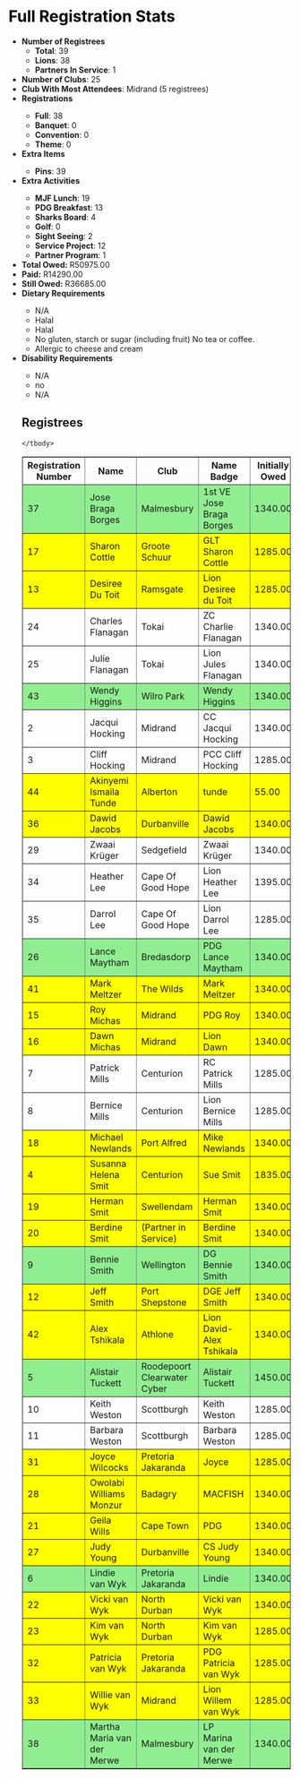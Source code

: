 <html>
<head>
<script type="text/javascript" src="https://ajax.googleapis.com/ajax/libs/jquery/3.4.1/jquery.min.js"></script>
<script type="text/javascript" src="https://cdnjs.com/libraries/jquery.tablesorter"></script>
<script type="text/javascript">
    $(function() {
        $(".registreeTable").tablesorter();
    });
</script>
</head>
<body>
<h1 style="color: #000000;">Full Registration Stats</h1>

<ul>
<li><strong>Number of Registrees</strong><ul>
<li><strong>Total</strong>: 39</li>
<li><strong>Lions</strong>: 38</li>
<li><strong>Partners In Service</strong>: 1</li>
</ul>
<li><strong>Number of Clubs</strong>: 25</li>
<li><strong>Club With Most Attendees</strong>: Midrand (5 registrees)
<li><strong>Registrations</strong></li><ul><li><strong>Full</strong>: 38
<li><strong>Banquet</strong>: 0
<li><strong>Convention</strong>: 0
<li><strong>Theme</strong>: 0
</ul><li><strong>Extra Items</strong></li><ul>
<li><strong>Pins</strong>: 39
</ul><li><strong>Extra Activities</strong></li><ul>
<li><strong>MJF Lunch</strong>: 19
<li><strong>PDG Breakfast</strong>: 13
<li><strong>Sharks Board</strong>: 4
<li><strong>Golf</strong>: 0
<li><strong>Sight Seeing</strong>: 2
<li><strong>Service Project</strong>: 12
<li><strong>Partner Program</strong>: 1
</ul>
<li><strong>Total Owed:</strong> R50975.00</li>
<li><strong>Paid:</strong> R14290.00</li>
<li><strong>Still Owed:</strong> R36685.00</li>
<li><strong>Dietary Requirements</strong></li><ul>
<li>N/A</li>
<li>Halal</li>
<li>Halal</li>
<li>No gluten, starch or sugar (including fruit) No tea or coffee.</li>
<li>Allergic to cheese and cream</li>
</ul>
<li><strong>Disability Requirements</strong></li><ul>
<li>N/A</li>
<li>no</li>
<li>N/A</li>
</ul>
<h2>Registrees</h2>
<table id="registreeTable" class="tablesorter" border="1" padding=1>
    <thead>
        <tr>
            <th>
                Registration Number
            </th> 
            <th>
                Name
            </th> 
            <th>
                Club
            </th>
            <th>
                Name Badge
            </th>
            <th>
                Initially Owed
            </th>
            <th>
                Paid
            </th>
            <th>
                Still Owed
            </th>
        </tr>
    </thead>
    <tbody>
<tr style="background-color: lightgreen">
    <td>37</td>
    <td>Jose Braga Borges</td>
    <td>Malmesbury</td>
    <td>1st VE Jose Braga Borges</td>
    <td>1340.00</td>
    <td>1340.00</td>
    <td>0.00</td>
</tr>

<tr style="background-color: yellow">
    <td>17</td>
    <td>Sharon Cottle</td>
    <td>Groote Schuur</td>
    <td>GLT Sharon Cottle </td>
    <td>1285.00</td>
    <td>0.00</td>
    <td>1285.00</td>
</tr>

<tr style="background-color: yellow">
    <td>13</td>
    <td>Desiree Du Toit</td>
    <td>Ramsgate</td>
    <td>Lion Desiree du Toit </td>
    <td>1285.00</td>
    <td>0.00</td>
    <td>1285.00</td>
</tr>

<tr >
    <td>24</td>
    <td>Charles Flanagan</td>
    <td>Tokai</td>
    <td>ZC Charlie Flanagan</td>
    <td>1340.00</td>
    <td>300.00</td>
    <td>1040.00</td>
</tr>

<tr >
    <td>25</td>
    <td>Julie Flanagan</td>
    <td>Tokai</td>
    <td>Lion Jules Flanagan</td>
    <td>1340.00</td>
    <td>300.00</td>
    <td>1040.00</td>
</tr>

<tr style="background-color: lightgreen">
    <td>43</td>
    <td>Wendy Higgins</td>
    <td>Wilro Park</td>
    <td>Wendy Higgins </td>
    <td>1340.00</td>
    <td>1340.00</td>
    <td>0.00</td>
</tr>

<tr >
    <td>2</td>
    <td>Jacqui Hocking</td>
    <td>Midrand</td>
    <td>CC Jacqui Hocking</td>
    <td>1340.00</td>
    <td>300.00</td>
    <td>1040.00</td>
</tr>

<tr >
    <td>3</td>
    <td>Cliff Hocking</td>
    <td>Midrand</td>
    <td>PCC Cliff Hocking</td>
    <td>1285.00</td>
    <td>300.00</td>
    <td>985.00</td>
</tr>

<tr style="background-color: yellow">
    <td>44</td>
    <td>Akinyemi Ismaila Tunde</td>
    <td>Alberton</td>
    <td>tunde </td>
    <td>55.00</td>
    <td>0.00</td>
    <td>55.00</td>
</tr>

<tr style="background-color: yellow">
    <td>36</td>
    <td>Dawid Jacobs</td>
    <td>Durbanville</td>
    <td>Dawid Jacobs</td>
    <td>1340.00</td>
    <td>0.00</td>
    <td>1340.00</td>
</tr>

<tr >
    <td>29</td>
    <td>Zwaai Krüger</td>
    <td>Sedgefield</td>
    <td>Zwaai Krüger</td>
    <td>1340.00</td>
    <td>300.00</td>
    <td>1040.00</td>
</tr>

<tr >
    <td>34</td>
    <td>Heather Lee</td>
    <td>Cape Of Good Hope</td>
    <td>Lion Heather Lee</td>
    <td>1395.00</td>
    <td>1050.00</td>
    <td>345.00</td>
</tr>

<tr >
    <td>35</td>
    <td>Darrol Lee</td>
    <td>Cape Of Good Hope</td>
    <td>Lion Darrol Lee</td>
    <td>1285.00</td>
    <td>1050.00</td>
    <td>235.00</td>
</tr>

<tr style="background-color: lightgreen">
    <td>26</td>
    <td>Lance Maytham</td>
    <td>Bredasdorp</td>
    <td>PDG Lance Maytham</td>
    <td>1340.00</td>
    <td>1340.00</td>
    <td>0.00</td>
</tr>

<tr style="background-color: yellow">
    <td>41</td>
    <td>Mark Meltzer</td>
    <td>The Wilds</td>
    <td>Mark Meltzer</td>
    <td>1340.00</td>
    <td>0.00</td>
    <td>1340.00</td>
</tr>

<tr style="background-color: yellow">
    <td>15</td>
    <td>Roy Michas</td>
    <td>Midrand</td>
    <td>PDG Roy</td>
    <td>1340.00</td>
    <td>0.00</td>
    <td>1340.00</td>
</tr>

<tr style="background-color: yellow">
    <td>16</td>
    <td>Dawn Michas</td>
    <td>Midrand</td>
    <td>Lion Dawn</td>
    <td>1340.00</td>
    <td>0.00</td>
    <td>1340.00</td>
</tr>

<tr >
    <td>7</td>
    <td>Patrick Mills</td>
    <td>Centurion</td>
    <td>RC Patrick Mills</td>
    <td>1285.00</td>
    <td>300.00</td>
    <td>985.00</td>
</tr>

<tr >
    <td>8</td>
    <td>Bernice Mills</td>
    <td>Centurion</td>
    <td>Lion Bernice Mills</td>
    <td>1285.00</td>
    <td>300.00</td>
    <td>985.00</td>
</tr>

<tr style="background-color: yellow">
    <td>18</td>
    <td>Michael Newlands</td>
    <td>Port Alfred</td>
    <td>Mike Newlands</td>
    <td>1340.00</td>
    <td>0.00</td>
    <td>1340.00</td>
</tr>

<tr style="background-color: yellow">
    <td>4</td>
    <td>Susanna Helena Smit</td>
    <td>Centurion</td>
    <td>Sue Smit</td>
    <td>1835.00</td>
    <td>0.00</td>
    <td>1835.00</td>
</tr>

<tr style="background-color: yellow">
    <td>19</td>
    <td>Herman Smit</td>
    <td>Swellendam</td>
    <td>Herman Smit</td>
    <td>1340.00</td>
    <td>0.00</td>
    <td>1340.00</td>
</tr>

<tr style="background-color: yellow">
    <td>20</td>
    <td>Berdine Smit</td>
    <td>(Partner in Service)</td>
    <td>Berdine Smit</td>
    <td>1340.00</td>
    <td>0.00</td>
    <td>1340.00</td>
</tr>

<tr style="background-color: lightgreen">
    <td>9</td>
    <td>Bennie Smith</td>
    <td>Wellington</td>
    <td>DG Bennie Smith</td>
    <td>1340.00</td>
    <td>1340.00</td>
    <td>0.00</td>
</tr>

<tr style="background-color: yellow">
    <td>12</td>
    <td>Jeff Smith</td>
    <td>Port Shepstone</td>
    <td>DGE Jeff Smith</td>
    <td>1340.00</td>
    <td>0.00</td>
    <td>1340.00</td>
</tr>

<tr style="background-color: yellow">
    <td>42</td>
    <td>Alex Tshikala</td>
    <td>Athlone</td>
    <td>Lion David-Alex Tshikala</td>
    <td>1340.00</td>
    <td>0.00</td>
    <td>1340.00</td>
</tr>

<tr style="background-color: lightgreen">
    <td>5</td>
    <td>Alistair Tuckett</td>
    <td>Roodepoort Clearwater Cyber</td>
    <td>Alistair Tuckett</td>
    <td>1450.00</td>
    <td>1450.00</td>
    <td>0.00</td>
</tr>

<tr >
    <td>10</td>
    <td>Keith Weston</td>
    <td>Scottburgh</td>
    <td>Keith Weston</td>
    <td>1285.00</td>
    <td>300.00</td>
    <td>985.00</td>
</tr>

<tr >
    <td>11</td>
    <td>Barbara Weston</td>
    <td>Scottburgh</td>
    <td>Barbara Weston</td>
    <td>1285.00</td>
    <td>300.00</td>
    <td>985.00</td>
</tr>

<tr style="background-color: yellow">
    <td>31</td>
    <td>Joyce Wilcocks</td>
    <td>Pretoria Jakaranda</td>
    <td>Joyce</td>
    <td>1285.00</td>
    <td>0.00</td>
    <td>1285.00</td>
</tr>

<tr style="background-color: yellow">
    <td>28</td>
    <td>Owolabi Williams Monzur</td>
    <td>Badagry</td>
    <td>MACFISH</td>
    <td>1340.00</td>
    <td>0.00</td>
    <td>1340.00</td>
</tr>

<tr style="background-color: yellow">
    <td>21</td>
    <td>Geila Wills</td>
    <td>Cape Town</td>
    <td>PDG </td>
    <td>1340.00</td>
    <td>0.00</td>
    <td>1340.00</td>
</tr>

<tr style="background-color: yellow">
    <td>27</td>
    <td>Judy Young</td>
    <td>Durbanville</td>
    <td>CS Judy Young</td>
    <td>1340.00</td>
    <td>0.00</td>
    <td>1340.00</td>
</tr>

<tr style="background-color: lightgreen">
    <td>6</td>
    <td>Lindie van Wyk</td>
    <td>Pretoria Jakaranda</td>
    <td>Lindie</td>
    <td>1340.00</td>
    <td>1340.00</td>
    <td>0.00</td>
</tr>

<tr style="background-color: yellow">
    <td>22</td>
    <td>Vicki van Wyk</td>
    <td>North Durban</td>
    <td>Vicki van Wyk</td>
    <td>1340.00</td>
    <td>0.00</td>
    <td>1340.00</td>
</tr>

<tr style="background-color: yellow">
    <td>23</td>
    <td>Kim van Wyk</td>
    <td>North Durban</td>
    <td>Kim van Wyk</td>
    <td>1285.00</td>
    <td>0.00</td>
    <td>1285.00</td>
</tr>

<tr style="background-color: yellow">
    <td>32</td>
    <td>Patricia van Wyk</td>
    <td>Pretoria Jakaranda</td>
    <td>PDG Patricia van Wyk</td>
    <td>1285.00</td>
    <td>0.00</td>
    <td>1285.00</td>
</tr>

<tr style="background-color: yellow">
    <td>33</td>
    <td>Willie van Wyk</td>
    <td>Midrand</td>
    <td>Lion Willem van Wyk</td>
    <td>1285.00</td>
    <td>0.00</td>
    <td>1285.00</td>
</tr>

<tr style="background-color: lightgreen">
    <td>38</td>
    <td>Martha Maria van der Merwe</td>
    <td>Malmesbury</td>
    <td>LP Marina van der Merwe</td>
    <td>1340.00</td>
    <td>1340.00</td>
    <td>0.00</td>
</tr>

    </tbody>
</table>
</body>
</html>
